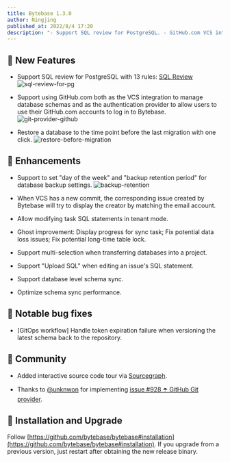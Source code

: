 ```yaml
---
title: Bytebase 1.3.0
author: Ningjing
published_at: 2022/8/4 17:20
description: "- Support SQL review for PostgreSQL. - GitHub.com VCS integration and authentication provider. - Restore a database to the time point before the last migration with one click."
---
```


## 🚀 New Features

- Support SQL review for PostgreSQL with 13 rules: [SQL Review](https://www.bytebase.com/docs/sql-review/review-policy/overview)
![sql-review-for-pg](/changelog/1.3.0/sql-review-for-pg.webp)

- Support using GitHub.com both as the VCS integration to manage database schemas and as the authentication provider to allow users to use their GitHub.com accounts to log in to Bytebase.
![git-provider-github](/changelog/1.3.0/git-provider-github.webp)

- Restore a database to the time point before the last migration with one click.
![restore-before-migration](/changelog/1.3.0/restore-before-migration.gif)

## 🎄 Enhancements

- Support to set "day of the week" and "backup retention period" for database backup settings.
![backup-retention](/changelog/1.3.0/backup-retention.gif)

- When VCS has a new commit, the corresponding issue created by Bytebase will try to display the creator by matching the email account.
- Allow modifying task SQL statements in tenant mode.
- Ghost improvement: Display progress for sync task; Fix potential data loss issues; Fix potential long-time table lock.
- Support multi-selection when transferring databases into a project.
- Support "Upload SQL" when editing an issue's SQL statement.
- Support database level schema sync.
- Optimize schema sync performance.

## 🐞 Notable bug fixes

- [GitOps workflow] Handle token expiration failure when versioning the latest schema back to the repository.

## 🎠 Community

- Added interactive source code tour via [Sourcegraph](https://sourcegraph.com/github.com/bytebase/bytebase/-/blob/docs/design/source-code-tour.snb.md).

- Thanks to [@unknwon](https://github.com/unknwon) for implementing [issue #928 ☂️ GitHub Git provider](https://github.com/bytebase/bytebase/issues/928).

## 📕 Installation and Upgrade

Follow [https://github.com/bytebase/bytebase#installation](https://github.com/bytebase/bytebase#installation). If you upgrade from a previous version, just restart after obtaining the new release binary.